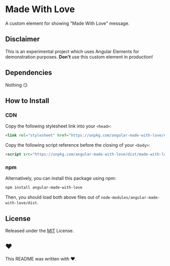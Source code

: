 # Made With Love

A custom element for showing "Made With Love" message.

## Disclaimer
This is an experimental project which uses Angular Elements for demonstration purposes. 
**Don't** use this custom element in production!

## Dependencies
Nothing :smirk:

## How to Install
### CDN
Copy the following stylesheet link into your `<head>`:
```html
<link rel="stylesheet" href="https://unpkg.com/angular-made-with-love/dist/made-with-love.css">
```

Copy the following script reference before the closing of your `<body>`:
```html
<script src="https://unpkg.com/angular-made-with-love/dist/made-with-love.js"></script>
```

### npm
Alternatively, you can install this package using npm:
```bash
npm install angular-made-with-love
````
Then, you should load both above files out of `node-modules/angular-made-with-love/dist`.

## License
Released under the [MIT](https://github.com/nitayneeman/made-with-love/blob/master/LICENSE) License.

## :heart:
This README was written with :heart:.